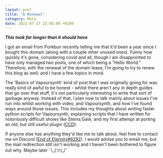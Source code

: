 ```yaml
---
layout: post
title: "A Renewal"
category: Meta
date: 2021-07-27 22:08:00 +0100
---
```


***This took far longer than it should have***

I got an email from Porkbun recently telling me that it'd been a year since I bought this domain (along with a couple other unused ones). Funny how quickly it's gone, considering covid and all, though I am disappointed to have only managed two posts, one of which being a "Hello World." Therefore, with the renewal of the domain lease, I'm going to try to renew this blog as well; and I have a few topics in mind.

The 'Basics of Vapoursynth' kind of post that I was originally going for was really kind of awful to be honest - whilst there aren't any in depth guides that go over that stuff, it's not particularly interesting to write that sort of garbage anyway. Instead of that, I plan now to talk mainly about issues I've run into whilst working with video, and Vapoursynth, and how I've found ways around those issues. This includes my thoughts about writing faster python scripts for Vapoursynth, explaining scripts that I have written for notoriously difficult shows like Steins;Gate, and my first attempt at porting an old, but still useful plugin ([CCD](https://github.com/End-of-Eternity/vs-ccd)).

If anyone else has anything they'd like me to talk about, feel free to contact me on Discord ([End of Eternity#6292](https://support.discord.com/hc/en-us/community/posts/360041519131-UserProfilesLinks)). I would advise you to email me, but the mail redirection still isn't working and I haven't been bothered to figure out why. Maybe later ¯\\\_(ツ)_/¯